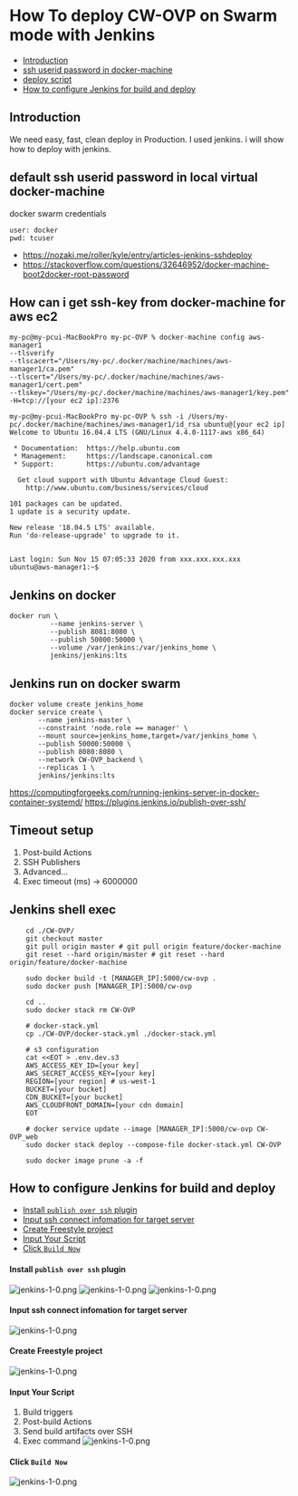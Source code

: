 # How To deploy CW-OVP on Swarm mode with Jenkins
* [Introduction](#Introduction)
* [ssh userid password in docker-machine](#ssh-userid-password-in-docker-machine)
* [deploy script](#deploy-script)
* [How to configure Jenkins for build and deploy](#How-to-configure-Jenkins-for-build-and-deploy)

## Introduction
We need easy, fast, clean deploy in Production.
I used jenkins. i will show how to deploy with jenkins.

## default ssh userid password in local virtual docker-machine
docker swarm credentials
```
user: docker
pwd: tcuser
```
- https://nozaki.me/roller/kyle/entry/articles-jenkins-sshdeploy
- https://stackoverflow.com/questions/32646952/docker-machine-boot2docker-root-password

## How can i get ssh-key from docker-machine for aws ec2
```
my-pc@my-pcui-MacBookPro my-pc-OVP % docker-machine config aws-manager1
--tlsverify
--tlscacert="/Users/my-pc/.docker/machine/machines/aws-manager1/ca.pem"
--tlscert="/Users/my-pc/.docker/machine/machines/aws-manager1/cert.pem"
--tlskey="/Users/my-pc/.docker/machine/machines/aws-manager1/key.pem"
-H=tcp://[your ec2 ip]:2376

my-pc@my-pcui-MacBookPro my-pc-OVP % ssh -i /Users/my-pc/.docker/machine/machines/aws-manager1/id_rsa ubuntu@[your ec2 ip] 
Welcome to Ubuntu 16.04.4 LTS (GNU/Linux 4.4.0-1117-aws x86_64)

 * Documentation:  https://help.ubuntu.com
 * Management:     https://landscape.canonical.com
 * Support:        https://ubuntu.com/advantage

  Get cloud support with Ubuntu Advantage Cloud Guest:
    http://www.ubuntu.com/business/services/cloud

101 packages can be updated.
1 update is a security update.

New release '18.04.5 LTS' available.
Run 'do-release-upgrade' to upgrade to it.


Last login: Sun Nov 15 07:05:33 2020 from xxx.xxx.xxx.xxx
ubuntu@aws-manager1:~$ 
```

## Jenkins on docker
```
docker run \
          --name jenkins-server \
          --publish 8081:8080 \
          --publish 50000:50000 \
          --volume /var/jenkins:/var/jenkins_home \
          jenkins/jenkins:lts
```

## Jenkins run on docker swarm
```
docker volume create jenkins_home
docker service create \
       --name jenkins-master \
       --constraint 'node.role == manager' \
       --mount source=jenkins_home,target=/var/jenkins_home \
       --publish 50000:50000 \
       --publish 8080:8080 \
       --network CW-OVP_backend \
       --replicas 1 \
       jenkins/jenkins:lts
```
https://computingforgeeks.com/running-jenkins-server-in-docker-container-systemd/
https://plugins.jenkins.io/publish-over-ssh/

## Timeout setup
1. Post-build Actions
2. SSH Publishers	
3. Advanced...
4. Exec timeout (ms) -> 6000000

## Jenkins shell exec
```
	cd ./CW-OVP/
    git checkout master 
    git pull origin master # git pull origin feature/docker-machine
    git reset --hard origin/master # git reset --hard origin/feature/docker-machine

	sudo docker build -t [MANAGER_IP]:5000/cw-ovp . 
	sudo docker push [MANAGER_IP]:5000/cw-ovp

	cd ..
    sudo docker stack rm CW-OVP

    # docker-stack.yml
    cp ./CW-OVP/docker-stack.yml ./docker-stack.yml

    # s3 configuration
    cat <<EOT > .env.dev.s3
    AWS_ACCESS_KEY_ID=[your key]
    AWS_SECRET_ACCESS_KEY=[your key]
    REGION=[your region] # us-west-1
    BUCKET=[your bucket]
    CDN_BUCKET=[your bucket]
    AWS_CLOUDFRONT_DOMAIN=[your cdn domain]
    EOT
    
    # docker service update --image [MANAGER_IP]:5000/cw-ovp CW-OVP_web
	sudo docker stack deploy --compose-file docker-stack.yml CW-OVP 

	sudo docker image prune -a -f
```

## How to configure Jenkins for build and deploy
* [Install ```publish over ssh``` plugin](#Install-publish-over-ssh-plugin)
* [Input ssh connect infomation for target server](#Input-ssh-connect-infomation-for-target-server)
* [Create Freestyle project](#Create-Freestyle-project)
* [Input Your Script](#Input-Your-Script)
* [Click ```Build Now```](#Click-Build-Now)

#### Install ```publish over ssh``` plugin
![jenkins-1-0.png](/screenshot/jenkins-1-0.png)
![jenkins-1-0.png](/screenshot/jenkins-1-1.png)
![jenkins-1-0.png](/screenshot/jenkins-1-2.png)
#### Input ssh connect infomation for target server
![jenkins-1-0.png](/screenshot/jenkins-1-3.png)
#### Create Freestyle project
![jenkins-1-0.png](/screenshot/jenkins-2-1.png)
#### Input Your Script
1. Build triggers
2. Post-build Actions  
3. Send build artifacts over SSH
4. Exec command
![jenkins-1-0.png](/screenshot/jenkins-2-2.png)
#### Click ```Build Now```
![jenkins-1-0.png](/screenshot/jenkins-3.png)